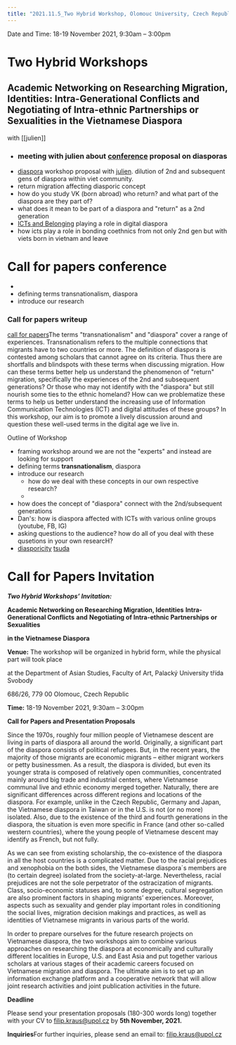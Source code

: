 ```yaml
---
title: "2021.11.5_Two Hybrid Workshop, Olomouc University, Czech Republic"
---
```

Date and Time: 18-19 November 2021, 9:30am – 3:00pm
# Two Hybrid Workshops
## Academic Networking on Researching Migration, Identities: Intra-Generational Conflicts and Negotiating of Intra-ethnic Partnerships or Sexualities in the Vietnamese Diaspora
with [[julien]]

- ### meeting with julien about [conference](conference) proposal on diasporas
- [diaspora](diaspora) workshop proposal with [julien](julien). dilution of 2nd and subsequent gens of diaspora within viet community.
- return migration affecting diasporic concept
- how do you study VK (born abroad) who return? and what part of the diaspora are they part of?
- what does it mean to be part of a diaspora and "return" as a 2nd generation
- [ICTs and Belonging](001.Notes/ICTs%20and%20Belonging.md) playing a role in digital diaspora 
- how icts play a role in bonding coethnics from not only 2nd gen but with viets born in vietnam and leave

# Call for papers conference
- 
- defining terms transnationalism, diaspora
- introduce our research

### Call for papers writeup
[call for papers](call%20for%20papers)The terms "transnationalism" and "diaspora" cover a range of experiences. Transnationalism refers to the multiple connections that migrants have to two countries or more. The definition of diaspora is contested among scholars that cannot agree on its criteria. Thus there are shortfalls and blindspots with these terms when discussing migration. How can these terms better help us understand the phenomenon of "return" migration, specifically the experiences of the 2nd and subsequent generations? Or those who may not identify with the "diaspora" but still nourish some ties to the ethnic homeland? How can we problematize these terms to help us better understand the increasing use of Information Communication Technologies (ICT) and digital attitudes of these groups? In this workshop, our aim is to promote a lively discussion around and question these well-used terms in the digital age we live in. 


Outline of Workshop
- framing workshop around we are not the "experts" and instead are looking for support 
- defining terms **transnationalism**, diaspora
- introduce our research
	- how do we deal with these concepts in our own respective research?
	- 
- how does the concept of "diaspora" connect with the 2nd/subsequent generations
- Dan's: how is diaspora affected with ICTs with various online groups (youtube, FB, IG)
- asking questions to the audience? how do all of you deal with these qusetions in your own researcH?
- [diasporicity](diasporicity) [tsuda](005.Authors/tsuda.md)





            
# Call for Papers Invitation
**_Two Hybrid Workshops’ Invitation:_**

**Academic Networking on Researching Migration, Identities** **Intra-Generational Conflicts** **and** **Negotiating of Intra-ethnic Partnerships** **or Sexualities**

**in the Vietnamese Diaspora**

**Venue:** The workshop will be organized in hybrid form, while the physical part will took place

 at the Department of Asian Studies, Faculty of Art, Palacký University třída Svobody

 686/26, 779 00 Olomouc, Czech Republic

**Time:** 18-19 November 2021, 9:30am – 3:00pm

**Call for Papers and Presentation Proposals**

Since the 1970s, roughly four million people of Vietnamese descent are living in parts of diaspora all around the world. Originally, a significant part of the diaspora consists of political refugees. But, in the recent years, the majority of those migrants are economic migrants – either migrant workers or petty businessmen. As a result, the diaspora is divided, but even its younger strata is composed of relatively open communities, concentrated mainly around big trade and industrial centers, where Vietnamese communal live and ethnic economy merged together. Naturally, there are significant differences across different regions and locations of the diaspora. For example, unlike in the Czech Republic, Germany and Japan, the Vietnamese diaspora in Taiwan or in the U.S. is not (or no more) isolated. Also, due to the existence of the third and fourth generations in the diaspora, the situation is even more specific in France (and other so-called western countries), where the young people of Vietnamese descent may identify as French, but not fully.

As we can see from existing scholarship, the co-existence of the diaspora in all the host countries is a complicated matter. Due to the racial prejudices and xenophobia on the both sides, the Vietnamese diaspora´s members are (to certain degree) isolated from the society-at-large. Nevertheless, racial prejudices are not the sole perpetrator of the ostracization of migrants. Class, socio-economic statuses and, to some degree, cultural segregation are also prominent factors in shaping migrants’ experiences. Moreover, aspects such as sexuality and gender play important roles in conditioning the social lives, migration decision makings and practices, as well as identities of Vietnamese migrants in various parts of the world.

In order to prepare ourselves for the future research projects on Vietnamese diaspora, the two workshops aim to combine various approaches on researching the diaspora at economically and culturally different localities in Europe, U.S. and East Asia and put together various scholars at various stages of their academic careers focused on Vietnamese migration and diaspora. The ultimate aim is to set up an information exchange platform and a cooperative network that will allow joint research activities and joint publication activities in the future.

**Deadline**

Please send your presentation proposals (180-300 words long) together with your CV to filip.kraus@upol.cz by **5th November, 2021.**

**Inquiries**For further inquiries, please send an email to: [filip.kraus@upol.cz](mailto:filip.kraus@upol.cz)